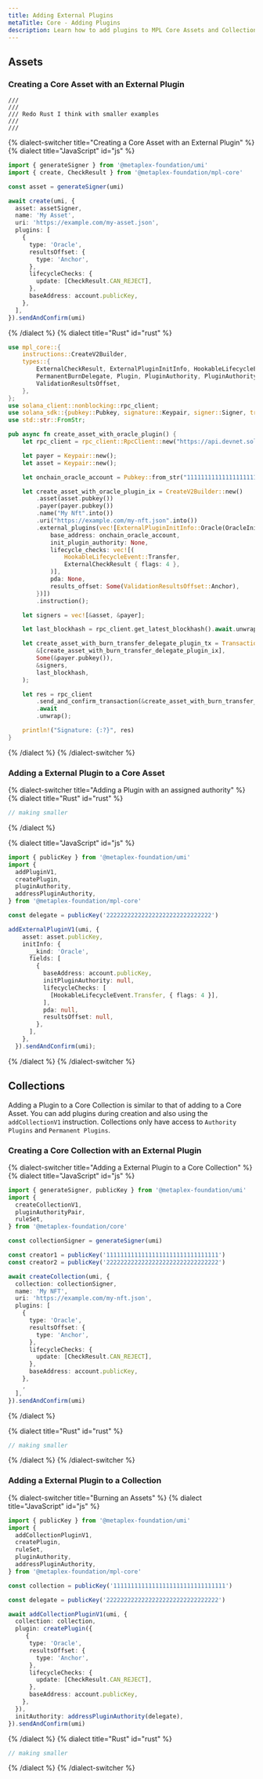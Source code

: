 ```yaml
---
title: Adding External Plugins
metaTitle: Core - Adding Plugins
description: Learn how to add plugins to MPL Core Assets and Collections
---
```


## Assets

### Creating a Core Asset with an External Plugin

```
///
///
/// Redo Rust I think with smaller examples
///
///
```

{% dialect-switcher title="Creating a Core Asset with an External Plugin" %}
{% dialect title="JavaScript" id="js" %}

```ts
import { generateSigner } from '@metaplex-foundation/umi'
import { create, CheckResult } from '@metaplex-foundation/mpl-core'

const asset = generateSigner(umi)

await create(umi, {
  asset: assetSigner,
  name: 'My Asset',
  uri: 'https://example.com/my-asset.json',
  plugins: [
    {
      type: 'Oracle',
      resultsOffset: {
        type: 'Anchor',
      },
      lifecycleChecks: {
        update: [CheckResult.CAN_REJECT],
      },
      baseAddress: account.publicKey,
    },
  ],
}).sendAndConfirm(umi)
```

{% /dialect %}
{% dialect title="Rust" id="rust" %}

```rust
use mpl_core::{
    instructions::CreateV2Builder,
    types::{
        ExternalCheckResult, ExternalPluginInitInfo, HookableLifecycleEvent, OracleInitInfo,
        PermanentBurnDelegate, Plugin, PluginAuthority, PluginAuthorityPair,
        ValidationResultsOffset,
    },
};
use solana_client::nonblocking::rpc_client;
use solana_sdk::{pubkey::Pubkey, signature::Keypair, signer::Signer, transaction::Transaction};
use std::str::FromStr;

pub async fn create_asset_with_oracle_plugin() {
    let rpc_client = rpc_client::RpcClient::new("https://api.devnet.solana.com".to_string());

    let payer = Keypair::new();
    let asset = Keypair::new();

    let onchain_oracle_account = Pubkey::from_str("11111111111111111111111111111111").unwrap();

    let create_asset_with_oracle_plugin_ix = CreateV2Builder::new()
        .asset(asset.pubkey())
        .payer(payer.pubkey())
        .name("My Nft".into())
        .uri("https://example.com/my-nft.json".into())
        .external_plugins(vec![ExternalPluginInitInfo::Oracle(OracleInitInfo {
            base_address: onchain_oracle_account,
            init_plugin_authority: None,
            lifecycle_checks: vec![(
                HookableLifecycleEvent::Transfer,
                ExternalCheckResult { flags: 4 },
            )],
            pda: None,
            results_offset: Some(ValidationResultsOffset::Anchor),
        })])
        .instruction();

    let signers = vec![&asset, &payer];

    let last_blockhash = rpc_client.get_latest_blockhash().await.unwrap();

    let create_asset_with_burn_transfer_delegate_plugin_tx = Transaction::new_signed_with_payer(
        &[create_asset_with_burn_transfer_delegate_plugin_ix],
        Some(&payer.pubkey()),
        &signers,
        last_blockhash,
    );

    let res = rpc_client
        .send_and_confirm_transaction(&create_asset_with_burn_transfer_delegate_plugin_tx)
        .await
        .unwrap();

    println!("Signature: {:?}", res)
}
```

{% /dialect %}
{% /dialect-switcher %}

### Adding a External Plugin to a Core Asset

{% dialect-switcher title="Adding a Plugin with an assigned authority" %}
{% dialect title="Rust" id="rust" %}

```rust
// making smaller
```

{% /dialect %}

{% dialect title="JavaScript" id="js" %}

```ts
import { publicKey } from '@metaplex-foundation/umi'
import {
  addPluginV1,
  createPlugin,
  pluginAuthority,
  addressPluginAuthority,
} from '@metaplex-foundation/mpl-core'

const delegate = publicKey('222222222222222222222222222222')

addExternalPluginV1(umi, {
    asset: asset.publicKey,
    initInfo: {
      __kind: 'Oracle',
      fields: [
        {
          baseAddress: account.publicKey,
          initPluginAuthority: null,
          lifecycleChecks: [
            [HookableLifecycleEvent.Transfer, { flags: 4 }],
          ],
          pda: null,
          resultsOffset: null,
        },
      ],
    },
  }).sendAndConfirm(umi);
```

{% /dialect %}
{% /dialect-switcher %}

## Collections

Adding a Plugin to a Core Collection is similar to that of adding to a Core Asset. You can add plugins during creation and also using the `addCollectionV1` instruction. Collections only have access to `Authority Plugins` and `Permanent Plugins`.

### Creating a Core Collection with an External Plugin

{% dialect-switcher title="Adding a External Plugin to a Core Collection" %}
{% dialect title="JavaScript" id="js" %}

```ts
import { generateSigner, publicKey } from '@metaplex-foundation/umi'
import {
  createCollectionV1,
  pluginAuthorityPair,
  ruleSet,
} from '@metaplex-foundation/core'

const collectionSigner = generateSigner(umi)

const creator1 = publicKey('11111111111111111111111111111111')
const creator2 = publicKey('22222222222222222222222222222222')

await createCollection(umi, {
  collection: collectionSigner,
  name: 'My NFT',
  uri: 'https://example.com/my-nft.json',
  plugins: [
    {
      type: 'Oracle',
      resultsOffset: {
        type: 'Anchor',
      },
      lifecycleChecks: {
        update: [CheckResult.CAN_REJECT],
      },
      baseAddress: account.publicKey,
    },
    ,
  ],
}).sendAndConfirm(umi)
```

{% /dialect %}

{% dialect title="Rust" id="rust" %}

```rust
// making smaller
```

{% /dialect %}
{% /dialect-switcher %}

### Adding a External Plugin to a Collection

{% dialect-switcher title="Burning an Assets" %}
{% dialect title="JavaScript" id="js" %}

```ts
import { publicKey } from '@metaplex-foundation/umi'
import {
  addCollectionPluginV1,
  createPlugin,
  ruleSet,
  pluginAuthority,
  addressPluginAuthority,
} from '@metaplex-foundation/mpl-core'

const collection = publicKey('11111111111111111111111111111111')

const delegate = publicKey('22222222222222222222222222222222')

await addCollectionPluginV1(umi, {
  collection: collection,
  plugin: createPlugin({
     {
      type: 'Oracle',
      resultsOffset: {
        type: 'Anchor',
      },
      lifecycleChecks: {
        update: [CheckResult.CAN_REJECT],
      },
      baseAddress: account.publicKey,
    },
  }),
  initAuthority: addressPluginAuthority(delegate),
}).sendAndConfirm(umi)
```

{% /dialect %}
{% dialect title="Rust" id="rust" %}

```rust
// making smaller
```

{% /dialect %}
{% /dialect-switcher %}
